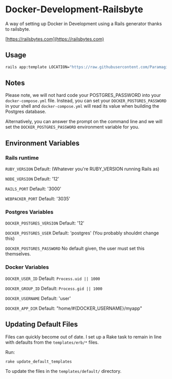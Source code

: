 # Docker-Development-Railsbyte

A way of setting up Docker in Development using a Rails generator thanks to railsbyte.

[https://railsbytes.com](https://railsbytes.com)

## Usage

```bash
rails app:template LOCATION="https://raw.githubusercontent.com/ParamagicDev/Docker-Development-Railsbyte/master/template.rb"
```

## Notes

Please note, we will not hard code your POSTGRES_PASSWORD into your
`docker-compose.yml` file. Instead, you can set your
`DOCKER_POSTGRES_PASSWORD` in your shell and `docker-compose.yml` will
read its value when building the Postgres database.

Alternatively, you can answer the prompt on the command line and we will
set the `DOCKER_POSTGRES_PASSWORD` environment variable for you.

## Environment Variables

### Rails runtime

`RUBY_VERSION` Default: (Whatever you're RUBY_VERSION running Rails as)

`NODE_VERSION` Default: '12'

`RAILS_PORT` Default: '3000'

`WEBPACKER_PORT` Default: '3035'

### Postgres Variables

`DOCKER_POSTGRES_VERSION` Default: '12'

`DOCKER_POSTGRES_USER` Default: 'postgres' (You probably shouldnt change this)

`DOCKER_POSTGRES_PASSWORD` No default given, the user must set this
themselves.

### Docker Variables

`DOCKER_USER_ID` Default: `Process.uid || 1000`

`DOCKER_GROUP_ID` Default: `Process.gid || 1000`

`DOCKER_USERNAME` Default: 'user'

`DOCKER_APP_DIR` Default: "home/#{DOCKER_USERNAME}/myapp"

## Updating Default Files

Files can quickly become out of date. I set up a Rake task to remain in
line with defaults from the `templates/erb/*` files.

Run:

```bash
rake update_default_templates
```

To update the files in the `templates/default/` directory.
